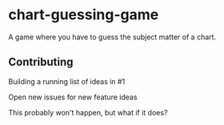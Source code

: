 # chart-guessing-game
A game where you have to guess the subject matter of a chart.

## Contributing
Building a running list of ideas in #1

Open new issues for new feature ideas

This probably won't happen, but what if it does?
